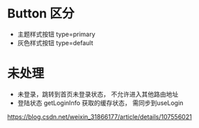 
# Button 区分
+ 主题样式按钮 type=primary
+ 灰色样式按钮 type=default


# 未处理
+ 未登录，跳转到首页未登录状态， 不允许进入其他路由地址
+ 登陆状态  getLoginInfo 获取的缓存状态， 需同步到useLogin


https://blog.csdn.net/weixin_31866177/article/details/107556021